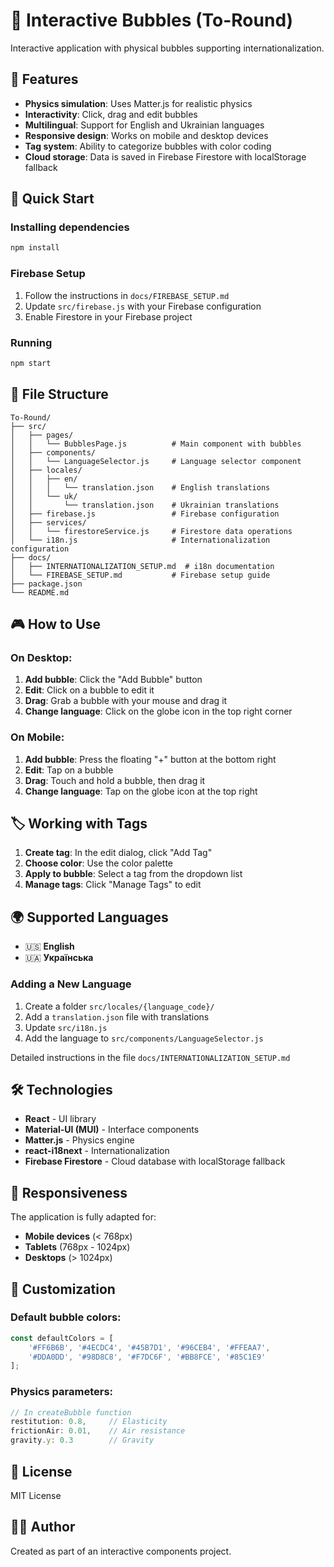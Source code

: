 # 🫧 Interactive Bubbles (To-Round)

Interactive application with physical bubbles supporting internationalization.

## 🌟 Features

- **Physics simulation**: Uses Matter.js for realistic physics
- **Interactivity**: Click, drag and edit bubbles
- **Multilingual**: Support for English and Ukrainian languages
- **Responsive design**: Works on mobile and desktop devices
- **Tag system**: Ability to categorize bubbles with color coding
- **Cloud storage**: Data is saved in Firebase Firestore with localStorage fallback

## 🚀 Quick Start

### Installing dependencies

```bash
npm install
```

### Firebase Setup

1. Follow the instructions in `docs/FIREBASE_SETUP.md`
2. Update `src/firebase.js` with your Firebase configuration
3. Enable Firestore in your Firebase project

### Running

```bash
npm start
```

## 📁 File Structure

```
To-Round/
├── src/
│   ├── pages/
│   │   └── BubblesPage.js          # Main component with bubbles
│   ├── components/
│   │   └── LanguageSelector.js     # Language selector component
│   ├── locales/
│   │   ├── en/
│   │   │   └── translation.json    # English translations
│   │   └── uk/
│   │       └── translation.json    # Ukrainian translations
│   ├── firebase.js                 # Firebase configuration
│   ├── services/
│   │   └── firestoreService.js     # Firestore data operations
│   └── i18n.js                     # Internationalization configuration
├── docs/
│   ├── INTERNATIONALIZATION_SETUP.md  # i18n documentation
│   └── FIREBASE_SETUP.md           # Firebase setup guide
├── package.json
└── README.md
```

## 🎮 How to Use

### On Desktop:
1. **Add bubble**: Click the "Add Bubble" button
2. **Edit**: Click on a bubble to edit it
3. **Drag**: Grab a bubble with your mouse and drag it
4. **Change language**: Click on the globe icon in the top right corner

### On Mobile:
1. **Add bubble**: Press the floating "+" button at the bottom right
2. **Edit**: Tap on a bubble
3. **Drag**: Touch and hold a bubble, then drag it
4. **Change language**: Tap on the globe icon at the top right

## 🏷️ Working with Tags

1. **Create tag**: In the edit dialog, click "Add Tag"
2. **Choose color**: Use the color palette
3. **Apply to bubble**: Select a tag from the dropdown list
4. **Manage tags**: Click "Manage Tags" to edit

## 🌍 Supported Languages

- 🇺🇸 **English**
- 🇺🇦 **Українська**

### Adding a New Language

1. Create a folder `src/locales/{language_code}/`
2. Add a `translation.json` file with translations
3. Update `src/i18n.js`
4. Add the language to `src/components/LanguageSelector.js`

Detailed instructions in the file `docs/INTERNATIONALIZATION_SETUP.md`

## 🛠️ Technologies

- **React** - UI library
- **Material-UI (MUI)** - Interface components
- **Matter.js** - Physics engine
- **react-i18next** - Internationalization
- **Firebase Firestore** - Cloud database with localStorage fallback

## 📱 Responsiveness

The application is fully adapted for:
- **Mobile devices** (< 768px)
- **Tablets** (768px - 1024px)  
- **Desktops** (> 1024px)

## 🎨 Customization

### Default bubble colors:
```javascript
const defaultColors = [
    '#FF6B6B', '#4ECDC4', '#45B7D1', '#96CEB4', '#FFEAA7',
    '#DDA0DD', '#98D8C8', '#F7DC6F', '#BB8FCE', '#85C1E9'
];
```

### Physics parameters:
```javascript
// In createBubble function
restitution: 0.8,     // Elasticity
frictionAir: 0.01,    // Air resistance
gravity.y: 0.3        // Gravity
```

## 📄 License

MIT License

## 👨‍💻 Author

Created as part of an interactive components project. 